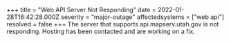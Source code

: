 +++
title = "Web API Server Not Responding"
date = 2022-01-28T16:42:28.000Z
severity = "major-outage"
affectedsystems = ["web api"]
resolved = false
+++
The server that supports api.mapserv.utah.gov is not responding. Hosting has been contacted and are working on a fix.
